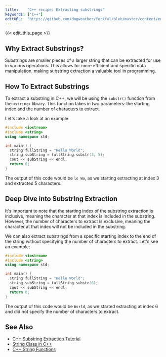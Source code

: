 ```yaml
---
title:    "C++ recipe: Extracting substrings"
keywords: ["C++"]
editURL:  "https://github.com/dogweather/forkful/blob/master/content/en/cpp/extracting-substrings.md"
---
```


{{< edit_this_page >}}

## Why Extract Substrings?

Substrings are smaller pieces of a larger string that can be extracted for use in various operations. This allows for more efficient and specific data manipulation, making substring extraction a valuable tool in programming.

## How To Extract Substrings

To extract a substring in C++, we will be using the `substr()` function from the `<string>` library. This function takes in two parameters: the starting index and the number of characters to extract.

Let's take a look at an example:

```C++
#include <iostream>
#include <string>
using namespace std;

int main() {
  string fullString = "Hello World";
  string subString = fullString.substr(3, 5);
  cout << subString << endl;
  return 0;
}
```

The output of this code would be `lo Wo`, as we starting extracting at index 3 and extracted 5 characters.

## Deep Dive into Substring Extraction

It's important to note that the starting index of the substring extraction is inclusive, meaning the character at that index is included in the substring. However, the number of characters to extract is exclusive, meaning the character at that index will not be included in the substring.

We can also extract substrings from a specific starting index to the end of the string without specifying the number of characters to extract. Let's see an example:

```C++
#include <iostream>
#include <string>
using namespace std;

int main() {
  string fullString = "Hello World";
  string subString = fullString.substr(6);
  cout << subString << endl;
  return 0;
}
```

The output of this code would be `World`, as we started extracting at index 6 and did not specify the number of characters to extract.

## See Also

- [C++ Substring Extraction Tutorial](https://www.programiz.com/cpp-programming/library-function/string/substr)
- [String Class in C++](https://www.geeksforgeeks.org/string-class-in-c/)
- [C++ String Functions](https://www.tutorialspoint.com/cpp_standard_library/cpp_string_functions.htm)